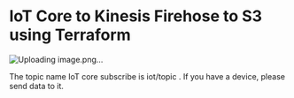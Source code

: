 # IoT Core to Kinesis Firehose to S3 using Terraform

![Uploading image.png…]()

The topic name IoT core subscribe is iot/topic . If you have a device, please send data to it.

